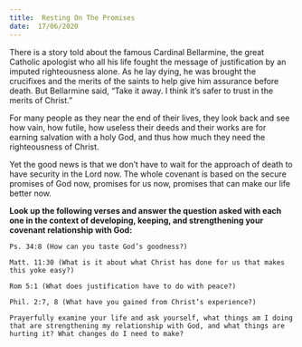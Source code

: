 ```yaml
---
title:  Resting On The Promises
date:  17/06/2020
---
```


There is a story told about the famous Cardinal Bellarmine, the great Catholic apologist who all his life fought the message of justification by an imputed righteousness alone. As he lay dying, he was brought the crucifixes and the merits of the saints to help give him assurance before death. But Bellarmine said, “Take it away. I think it’s safer to trust in the merits of Christ.”

For many people as they near the end of their lives, they look back and see how vain, how futile, how useless their deeds and their works are for earning salvation with a holy God, and thus how much they need the righteousness of Christ.

Yet the good news is that we don’t have to wait for the approach of death to have security in the Lord now. The whole covenant is based on the secure promises of God now, promises for us now, promises that can make our life better now.

**Look up the following verses and answer the question asked with each one in the context of developing, keeping, and strengthening your covenant relationship with God:**

`Ps. 34:8 (How can you taste God’s goodness?)`

`Matt. 11:30 (What is it about what Christ has done for us that makes this yoke easy?)`

`Rom 5:1 (What does justification have to do with peace?)`

`Phil. 2:7, 8 (What have you gained from Christ’s experience?)`

`Prayerfully examine your life and ask yourself, what things am I doing that are strengthening my relationship with God, and what things are hurting it? What changes do I need to make?`